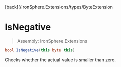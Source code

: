 ﻿

[back](/IronSphere.Extensions/types/ByteExtension

# IsNegative

> Assembly: IronSphere.Extensions

```csharp
bool IsNegative(this byte this)
```

Checks whether the actual value is smaller than zero.

 